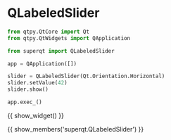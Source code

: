 # QLabeledSlider

```python
from qtpy.QtCore import Qt
from qtpy.QtWidgets import QApplication

from superqt import QLabeledSlider

app = QApplication([])

slider = QLabeledSlider(Qt.Orientation.Horizontal)
slider.setValue(42)
slider.show()

app.exec_()
```

{{ show_widget() }}

{{ show_members('superqt.QLabeledSlider') }}
